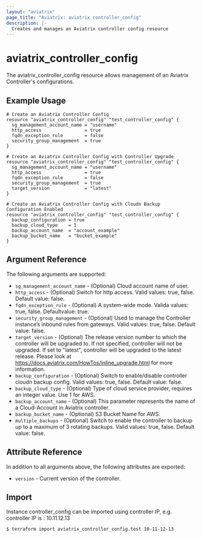 ```yaml
---
layout: "aviatrix"
page_title: "Aviatrix: aviatrix_controller_config"
description: |-
  Creates and manages an Aviatrix controller config resource
---
```


# aviatrix_controller_config

The aviatrix_controller_config resource allows management of an Aviatrix Controller's configurations.

## Example Usage

```hcl
# Create an Aviatrix Controller Config
resource "aviatrix_controller_config" "test_controller_config" {
  sg_management_account_name = "username"
  http_access                = true
  fqdn_exception_rule        = false
  security_group_management  = true
}
```
```hcl
# Create an Aviatrix Controller Config with Controller Upgrade
resource "aviatrix_controller_config" "test_controller_config" {
  sg_management_account_name = "username"
  http_access                = true
  fqdn_exception_rule        = false
  security_group_management  = true
  target_version             = "latest"
}
```
```hcl
# Create an Aviatrix Controller Config with Cloudn Backup Configuration Enabled
resource "aviatrix_controller_config" "test_controller_config" {
  backup_configuration = true
  backup_cloud_type    = 1
  backup_account_name  = "account_example"
  backup_bucket_name   = "bucket_example"
}
```

## Argument Reference

The following arguments are supported:

* `sg_management_account_name` - (Optional) Cloud account name of user.
* `http_access` - (Optional) Switch for http access. Valid values: true, false. Default value: false.
* `fqdn_exception_rule` - (Optional) A system-wide mode. Valida values: true, false. Defaultvalue: true.
* `security_group_management` - (Optional) Used to manage the Controller instance’s inbound rules from gateways. Valid values: true, false. Default value: false.
* `target_version` - (Optional) The release version number to which the controller will be upgraded to. If not specified, controller will not be upgraded. If set to "latest", controller will be upgraded to the latest release. Please look at https://docs.aviatrix.com/HowTos/inline_upgrade.html for more information.
* `backup_configuration` - (Optional) Switch to enable/disable controller cloudn backup config. Valid values: true, false. Default value: false.
* `backup_cloud_type` - (Optional) Type of cloud service provider, requires an integer value. Use 1 for AWS.
* `backup_account_name` - (Optional) This parameter represents the name of a Cloud-Account in Aviatrix controller.
* `backup_bucket_name` - (Optional) S3 Bucket Name for AWS.
* `multiple_backups` - (Optional) Switch to enable the controller to backup up to a maximum of 3 rotating backups. Valid values: true, false. Default value: false.

## Attribute Reference

In addition to all arguments above, the following attributes are exported:

* `version` - Current version of the controller.

## Import

Instance controller_config can be imported using controller IP, e.g. controller IP is : 10.11.12.13

```
$ terraform import aviatrix_controller_config.test 10-11-12-13
```
